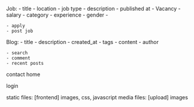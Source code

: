 Job:
    - title
    - location
    - job type
    - description
    - published at
    - Vacancy
    - salary
    - category
    - experience
    - gender
    -
    
    - apply
    - post job

Blog:
    - title
    - description
    - created_at
    - tags
    - content
    - author
    
    - search
    - comment
    - recent posts

contact
home

login


static files: [frontend] images, css, javascript
media files: [upload] images